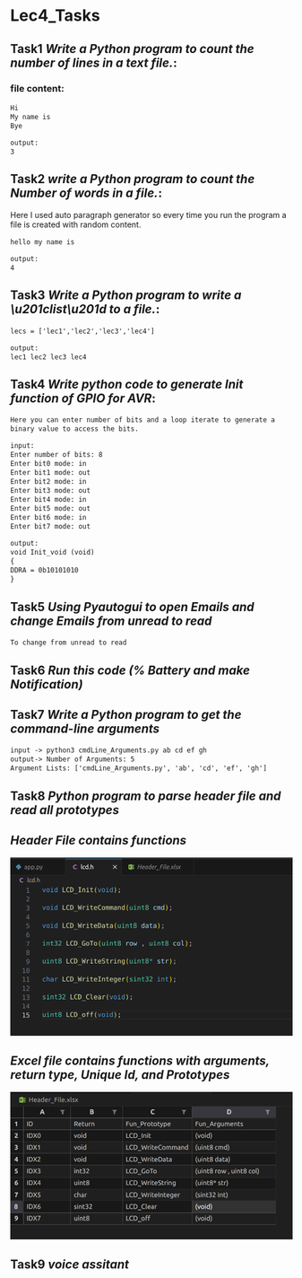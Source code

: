 # Lec4_Tasks

## Task1 *Write a Python program to count the number of lines in a text file.*:

### file content:

```
Hi
My name is 
Bye
```

```
output:
3
```

##
## Task2 *write a Python program to count the Number of words in a file.*:

Here I used auto paragraph generator so every time you run the program a file is created with random content.
```
hello my name is
```
```
output:
4
```
##
## Task3 *Write a Python program to write a \u201clist\u201d to a file.*:
```
lecs = ['lec1','lec2','lec3','lec4']
```
```
output:
lec1 lec2 lec3 lec4
```
##
## Task4 *Write python code to generate Init function of GPIO for AVR*:

```
Here you can enter number of bits and a loop iterate to generate a binary value to access the bits.
```

```
input:
Enter number of bits: 8
Enter bit0 mode: in
Enter bit1 mode: out
Enter bit2 mode: in
Enter bit3 mode: out
Enter bit4 mode: in
Enter bit5 mode: out
Enter bit6 mode: in
Enter bit7 mode: out
```
```
output:
void Init_void (void)
{
DDRA = 0b10101010
}
```
##
## Task5 *Using Pyautogui to open Emails and change Emails from unread to read*

```
To change from unread to read
```
##
## Task6 *Run this code (% Battery and make Notification)*
##
## Task7 *Write a Python program to get the command-line arguments*
```
input -> python3 cmdLine_Arguments.py ab cd ef gh
output-> Number of Arguments: 5
Argument Lists: ['cmdLine_Arguments.py', 'ab', 'cd', 'ef', 'gh']
```
##
## Task8 *Python program to parse header file and read all prototypes*

## *Header File contains functions*

![](Functions.png)

## *Excel file contains functions with arguments, return type, Unique Id, and Prototypes*

![](xlHeaderfile.png)



##
## Task9 *voice assitant*

##


